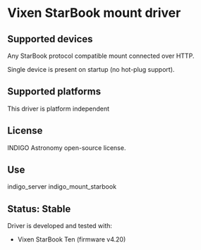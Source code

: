 # Vixen StarBook mount driver

## Supported devices

Any StarBook protocol compatible mount connected over HTTP.

Single device is present on startup (no hot-plug support).

## Supported platforms

This driver is platform independent

## License

INDIGO Astronomy open-source license.

## Use

indigo_server indigo_mount_starbook

## Status: Stable

Driver is developed and tested with:

* Vixen StarBook Ten (firmware v4.20)
